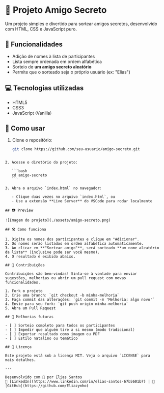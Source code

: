 # 🎁 Projeto Amigo Secreto

Um projeto simples e divertido para sortear amigos secretos, desenvolvido com HTML, CSS e JavaScript puro.

## 🧩 Funcionalidades

- Adição de nomes à lista de participantes
- Lista sempre ordenada em ordem alfabética
- Sorteio de **um amigo secreto aleatório**
- Permite que o sorteado seja o próprio usuário (ex: "Elias")

## 💻 Tecnologias utilizadas

- HTML5
- CSS3
- JavaScript (Vanilla)

## 🚀 Como usar

1. Clone o repositório:

   ```bash
   git clone https://github.com/seu-usuario/amigo-secreto.git
   ```

````

2. Acesse o diretório do projeto:

   ```bash
   cd amigo-secreto
   ```

3. Abra o arquivo `index.html` no navegador:

   - Clique duas vezes no arquivo `index.html`, ou
   - Use a extensão **Live Server** do VSCode para rodar localmente

## 📷 Preview

![Imagem do projeto](./assets/amigo-secreto.png)

## 🛠 Como funciona

1. Digite os nomes dos participantes e clique em "Adicionar".
2. Os nomes serão listados em ordem alfabética automaticamente.
3. Ao clicar em **"Sortear amigo"**, será sorteado **um nome aleatório da lista** (inclusive pode ser você mesmo).
4. O resultado é exibido abaixo.

## 🤝 Contribuições

Contribuições são bem-vindas! Sinta-se à vontade para enviar sugestões, melhorias ou abrir um pull request com novas funcionalidades.

1. Fork o projeto
2. Crie uma branch: `git checkout -b minha-melhoria`
3. Faça commit das alterações: `git commit -m 'Melhoria: algo novo'`
4. Envie para seu fork: `git push origin minha-melhoria`
5. Abra um Pull Request

## 🧠 Melhorias futuras

- [ ] Sorteio completo para todos os participantes
- [ ] Impedir que alguém tire a si mesmo (modo tradicional)
- [ ] Exportar resultado como imagem ou PDF
- [ ] Estilo natalino ou temático

## 📄 Licença

Este projeto está sob a licença MIT. Veja o arquivo `LICENSE` para mais detalhes.

---

Desenvolvido com 💜 por Elias Santos
🔗 [LinkedIn](https://www.linkedin.com/in/elias-santos-67b5601b7) | 🐙 [GitHub](https://github.com/Eliazynho)
````
